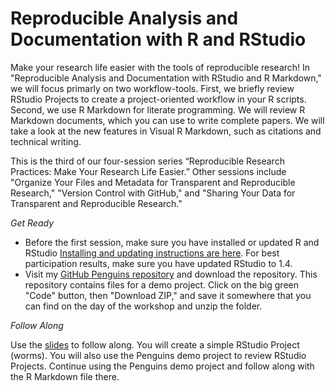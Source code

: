 # Reproducible Analysis and Documentation with R and RStudio

Make your research life easier with the tools of reproducible research! In "Reproducible Analysis and Documentation with RStudio and R Markdown," we will focus primarly on two workflow-tools. First, we briefly review RStudio Projects to create a project-oriented workflow in your R scripts. Second, we use R Markdown for literate programming. We will review R Markdown documents, which you can use to write complete papers. We will take a look at the new features in Visual R Markdown, such as citations and technical writing.

This is the third of our four-session series “Reproducible Research Practices: Make Your Research Life Easier.”  Other sessions include "Organize Your Files and Metadata for Transparent and Reproducible Research," "Version Control with GitHub," and "Sharing Your Data for Transparent and Reproducible Research."

*Get Ready* 

- Before the first session, make sure you have installed or updated R and RStudio [Installing and updating instructions are here](https://jennhuck.github.io/workshops/install_update_R.html). For best participation results, make sure you have updated RStudio to 1.4. 
- Visit my [GitHub Penguins repository](https://github.com/jennhuck/penguins/) and download the repository. This repository contains files for a demo project. Click on the big green "Code" button, then "Download ZIP," and save it somewhere that you can find on the day of the workshop and unzip the folder.

*Follow Along*

Use the [slides](https://jennhuck.github.io/reproAnalysis/slides/repro_analysis_R_RStudio-slides.html#1) to follow along.  You will create a simple RStudio Project (worms).  You will also use the Penguins demo project to review RStudio Projects.  Continue using the Penguins demo project and follow along with the R Markdown file there.
